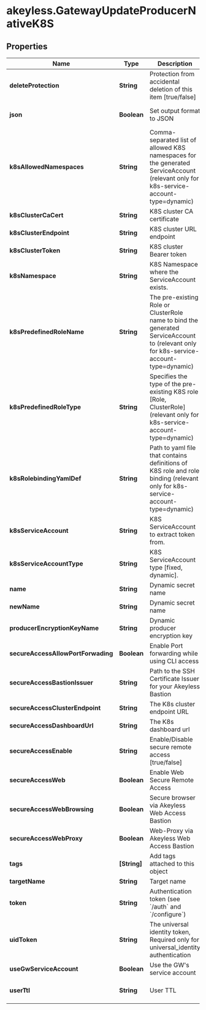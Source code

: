 # akeyless.GatewayUpdateProducerNativeK8S

## Properties

Name | Type | Description | Notes
------------ | ------------- | ------------- | -------------
**deleteProtection** | **String** | Protection from accidental deletion of this item [true/false] | [optional] 
**json** | **Boolean** | Set output format to JSON | [optional] [default to false]
**k8sAllowedNamespaces** | **String** | Comma-separated list of allowed K8S namespaces for the generated ServiceAccount (relevant only for k8s-service-account-type&#x3D;dynamic) | [optional] 
**k8sClusterCaCert** | **String** | K8S cluster CA certificate | [optional] 
**k8sClusterEndpoint** | **String** | K8S cluster URL endpoint | [optional] 
**k8sClusterToken** | **String** | K8S cluster Bearer token | [optional] 
**k8sNamespace** | **String** | K8S Namespace where the ServiceAccount exists. | [optional] 
**k8sPredefinedRoleName** | **String** | The pre-existing Role or ClusterRole name to bind the generated ServiceAccount to (relevant only for k8s-service-account-type&#x3D;dynamic) | [optional] 
**k8sPredefinedRoleType** | **String** | Specifies the type of the pre-existing K8S role [Role, ClusterRole] (relevant only for k8s-service-account-type&#x3D;dynamic) | [optional] 
**k8sRolebindingYamlDef** | **String** | Path to yaml file that contains definitions of K8S role and role binding (relevant only for k8s-service-account-type&#x3D;dynamic) | [optional] 
**k8sServiceAccount** | **String** | K8S ServiceAccount to extract token from. | [optional] 
**k8sServiceAccountType** | **String** | K8S ServiceAccount type [fixed, dynamic]. | [optional] 
**name** | **String** | Dynamic secret name | 
**newName** | **String** | Dynamic secret name | [optional] 
**producerEncryptionKeyName** | **String** | Dynamic producer encryption key | [optional] 
**secureAccessAllowPortForwading** | **Boolean** | Enable Port forwarding while using CLI access | [optional] 
**secureAccessBastionIssuer** | **String** | Path to the SSH Certificate Issuer for your Akeyless Bastion | [optional] 
**secureAccessClusterEndpoint** | **String** | The K8s cluster endpoint URL | [optional] 
**secureAccessDashboardUrl** | **String** | The K8s dashboard url | [optional] 
**secureAccessEnable** | **String** | Enable/Disable secure remote access [true/false] | [optional] 
**secureAccessWeb** | **Boolean** | Enable Web Secure Remote Access | [optional] [default to false]
**secureAccessWebBrowsing** | **Boolean** | Secure browser via Akeyless Web Access Bastion | [optional] [default to false]
**secureAccessWebProxy** | **Boolean** | Web-Proxy via Akeyless Web Access Bastion | [optional] [default to false]
**tags** | **[String]** | Add tags attached to this object | [optional] 
**targetName** | **String** | Target name | [optional] 
**token** | **String** | Authentication token (see &#x60;/auth&#x60; and &#x60;/configure&#x60;) | [optional] 
**uidToken** | **String** | The universal identity token, Required only for universal_identity authentication | [optional] 
**useGwServiceAccount** | **Boolean** | Use the GW&#39;s service account | [optional] 
**userTtl** | **String** | User TTL | [optional] [default to &#39;60m&#39;]


